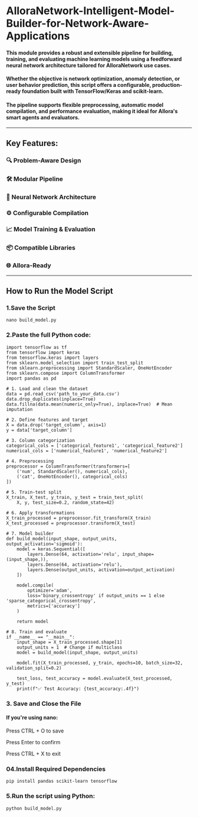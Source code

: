 # AlloraNetwork-Intelligent-Model-Builder-for-Network-Aware-Applications

#### This module provides a robust and extensible pipeline for building, training, and evaluating machine learning models using a feedforward neural network architecture tailored for AlloraNetwork use cases.

#### Whether the objective is network optimization, anomaly detection, or user behavior prediction, this script offers a configurable, production-ready foundation built with TensorFlow/Keras and scikit-learn.

#### The pipeline supports flexible preprocessing, automatic model compilation, and performance evaluation, making it ideal for Allora's smart agents and evaluators.
---

##  Key Features:
   ### 🔍 Problem-Aware Design
   ###  🛠️ Modular Pipeline
   ###  🧠 Neural Network Architecture
   ###  ⚙️ Configurable Compilation
   ###  📈 Model Training & Evaluation
   ###  📦 Compatible Libraries 
   ###  🌐 Allora-Ready

  ---
## How to Run the Model Script

 ### 1.Save the Script
 ```
 nano build_model.py
  ```
 ### 2.Paste the full Python code:
```
import tensorflow as tf
from tensorflow import keras
from tensorflow.keras import layers
from sklearn.model_selection import train_test_split
from sklearn.preprocessing import StandardScaler, OneHotEncoder
from sklearn.compose import ColumnTransformer
import pandas as pd

# 1. Load and clean the dataset
data = pd.read_csv('path_to_your_data.csv')
data.drop_duplicates(inplace=True)
data.fillna(data.mean(numeric_only=True), inplace=True)  # Mean imputation

# 2. Define features and target
X = data.drop('target_column', axis=1)
y = data['target_column']

# 3. Column categorization
categorical_cols = ['categorical_feature1', 'categorical_feature2']
numerical_cols = ['numerical_feature1', 'numerical_feature2']

# 4. Preprocessing
preprocessor = ColumnTransformer(transformers=[
    ('num', StandardScaler(), numerical_cols),
    ('cat', OneHotEncoder(), categorical_cols)
])

# 5. Train-test split
X_train, X_test, y_train, y_test = train_test_split(
    X, y, test_size=0.2, random_state=42)

# 6. Apply transformations
X_train_processed = preprocessor.fit_transform(X_train)
X_test_processed = preprocessor.transform(X_test)

# 7. Model builder
def build_model(input_shape, output_units, output_activation='sigmoid'):
    model = keras.Sequential([
        layers.Dense(64, activation='relu', input_shape=(input_shape,)),
        layers.Dense(64, activation='relu'),
        layers.Dense(output_units, activation=output_activation)
    ])
    
    model.compile(
        optimizer='adam',
        loss='binary_crossentropy' if output_units == 1 else 'sparse_categorical_crossentropy',
        metrics=['accuracy']
    )
    
    return model

# 8. Train and evaluate
if __name__ == "__main__":
    input_shape = X_train_processed.shape[1]
    output_units = 1  # Change if multiclass
    model = build_model(input_shape, output_units)

    model.fit(X_train_processed, y_train, epochs=10, batch_size=32, validation_split=0.2)

    test_loss, test_accuracy = model.evaluate(X_test_processed, y_test)
    print(f"✅ Test Accuracy: {test_accuracy:.4f}")
```
### 3. Save and Close the File
#### If you're using nano:

Press CTRL + O to save

Press Enter to confirm

Press CTRL + X to exit

### 04.Install Required Dependencies
 ```
 pip install pandas scikit-learn tensorflow
```
### 5.Run the script using Python: 
 ```
 python build_model.py
 ```

